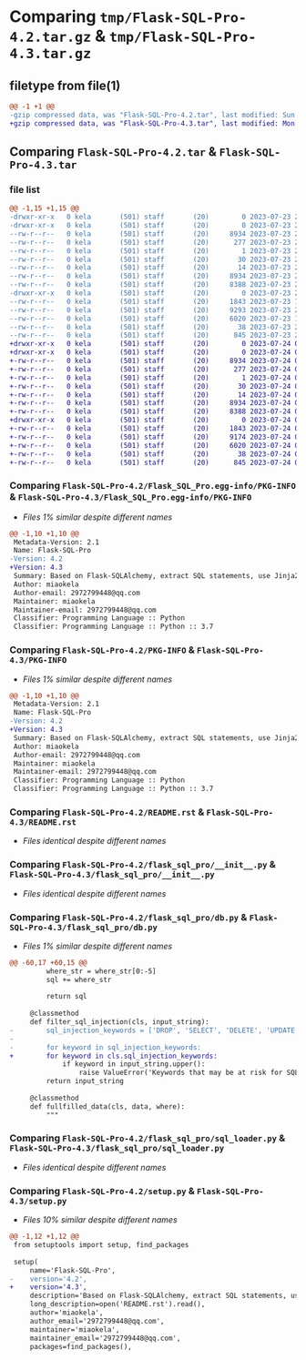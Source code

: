 # Comparing `tmp/Flask-SQL-Pro-4.2.tar.gz` & `tmp/Flask-SQL-Pro-4.3.tar.gz`

## filetype from file(1)

```diff
@@ -1 +1 @@
-gzip compressed data, was "Flask-SQL-Pro-4.2.tar", last modified: Sun Jul 23 23:58:25 2023, max compression
+gzip compressed data, was "Flask-SQL-Pro-4.3.tar", last modified: Mon Jul 24 00:09:15 2023, max compression
```

## Comparing `Flask-SQL-Pro-4.2.tar` & `Flask-SQL-Pro-4.3.tar`

### file list

```diff
@@ -1,15 +1,15 @@
-drwxr-xr-x   0 kela       (501) staff       (20)        0 2023-07-23 23:58:25.497035 Flask-SQL-Pro-4.2/
-drwxr-xr-x   0 kela       (501) staff       (20)        0 2023-07-23 23:58:25.496260 Flask-SQL-Pro-4.2/Flask_SQL_Pro.egg-info/
--rw-r--r--   0 kela       (501) staff       (20)     8934 2023-07-23 23:58:25.000000 Flask-SQL-Pro-4.2/Flask_SQL_Pro.egg-info/PKG-INFO
--rw-r--r--   0 kela       (501) staff       (20)      277 2023-07-23 23:58:25.000000 Flask-SQL-Pro-4.2/Flask_SQL_Pro.egg-info/SOURCES.txt
--rw-r--r--   0 kela       (501) staff       (20)        1 2023-07-23 23:58:25.000000 Flask-SQL-Pro-4.2/Flask_SQL_Pro.egg-info/dependency_links.txt
--rw-r--r--   0 kela       (501) staff       (20)       30 2023-07-23 23:58:25.000000 Flask-SQL-Pro-4.2/Flask_SQL_Pro.egg-info/requires.txt
--rw-r--r--   0 kela       (501) staff       (20)       14 2023-07-23 23:58:25.000000 Flask-SQL-Pro-4.2/Flask_SQL_Pro.egg-info/top_level.txt
--rw-r--r--   0 kela       (501) staff       (20)     8934 2023-07-23 23:58:25.496762 Flask-SQL-Pro-4.2/PKG-INFO
--rw-r--r--   0 kela       (501) staff       (20)     8388 2023-07-23 23:57:05.000000 Flask-SQL-Pro-4.2/README.rst
-drwxr-xr-x   0 kela       (501) staff       (20)        0 2023-07-23 23:58:25.496591 Flask-SQL-Pro-4.2/flask_sql_pro/
--rw-r--r--   0 kela       (501) staff       (20)     1843 2023-07-23 16:05:44.000000 Flask-SQL-Pro-4.2/flask_sql_pro/__init__.py
--rw-r--r--   0 kela       (501) staff       (20)     9293 2023-07-23 23:53:43.000000 Flask-SQL-Pro-4.2/flask_sql_pro/db.py
--rw-r--r--   0 kela       (501) staff       (20)     6020 2023-07-23 16:21:52.000000 Flask-SQL-Pro-4.2/flask_sql_pro/sql_loader.py
--rw-r--r--   0 kela       (501) staff       (20)       38 2023-07-23 23:58:25.497098 Flask-SQL-Pro-4.2/setup.cfg
--rw-r--r--   0 kela       (501) staff       (20)      845 2023-07-23 23:58:13.000000 Flask-SQL-Pro-4.2/setup.py
+drwxr-xr-x   0 kela       (501) staff       (20)        0 2023-07-24 00:09:15.761106 Flask-SQL-Pro-4.3/
+drwxr-xr-x   0 kela       (501) staff       (20)        0 2023-07-24 00:09:15.759876 Flask-SQL-Pro-4.3/Flask_SQL_Pro.egg-info/
+-rw-r--r--   0 kela       (501) staff       (20)     8934 2023-07-24 00:09:15.000000 Flask-SQL-Pro-4.3/Flask_SQL_Pro.egg-info/PKG-INFO
+-rw-r--r--   0 kela       (501) staff       (20)      277 2023-07-24 00:09:15.000000 Flask-SQL-Pro-4.3/Flask_SQL_Pro.egg-info/SOURCES.txt
+-rw-r--r--   0 kela       (501) staff       (20)        1 2023-07-24 00:09:15.000000 Flask-SQL-Pro-4.3/Flask_SQL_Pro.egg-info/dependency_links.txt
+-rw-r--r--   0 kela       (501) staff       (20)       30 2023-07-24 00:09:15.000000 Flask-SQL-Pro-4.3/Flask_SQL_Pro.egg-info/requires.txt
+-rw-r--r--   0 kela       (501) staff       (20)       14 2023-07-24 00:09:15.000000 Flask-SQL-Pro-4.3/Flask_SQL_Pro.egg-info/top_level.txt
+-rw-r--r--   0 kela       (501) staff       (20)     8934 2023-07-24 00:09:15.760922 Flask-SQL-Pro-4.3/PKG-INFO
+-rw-r--r--   0 kela       (501) staff       (20)     8388 2023-07-24 00:06:08.000000 Flask-SQL-Pro-4.3/README.rst
+drwxr-xr-x   0 kela       (501) staff       (20)        0 2023-07-24 00:09:15.760650 Flask-SQL-Pro-4.3/flask_sql_pro/
+-rw-r--r--   0 kela       (501) staff       (20)     1843 2023-07-24 00:06:08.000000 Flask-SQL-Pro-4.3/flask_sql_pro/__init__.py
+-rw-r--r--   0 kela       (501) staff       (20)     9174 2023-07-24 00:09:06.000000 Flask-SQL-Pro-4.3/flask_sql_pro/db.py
+-rw-r--r--   0 kela       (501) staff       (20)     6020 2023-07-24 00:06:08.000000 Flask-SQL-Pro-4.3/flask_sql_pro/sql_loader.py
+-rw-r--r--   0 kela       (501) staff       (20)       38 2023-07-24 00:09:15.761155 Flask-SQL-Pro-4.3/setup.cfg
+-rw-r--r--   0 kela       (501) staff       (20)      845 2023-07-24 00:08:14.000000 Flask-SQL-Pro-4.3/setup.py
```

### Comparing `Flask-SQL-Pro-4.2/Flask_SQL_Pro.egg-info/PKG-INFO` & `Flask-SQL-Pro-4.3/Flask_SQL_Pro.egg-info/PKG-INFO`

 * *Files 1% similar despite different names*

```diff
@@ -1,10 +1,10 @@
 Metadata-Version: 2.1
 Name: Flask-SQL-Pro
-Version: 4.2
+Version: 4.3
 Summary: Based on Flask-SQLAlchemy, extract SQL statements, use Jinja2 syntax to achieve dynamic SQL, support contextual transactions, support paging
 Author: miaokela
 Author-email: 2972799448@qq.com
 Maintainer: miaokela
 Maintainer-email: 2972799448@qq.com
 Classifier: Programming Language :: Python
 Classifier: Programming Language :: Python :: 3.7
```

### Comparing `Flask-SQL-Pro-4.2/PKG-INFO` & `Flask-SQL-Pro-4.3/PKG-INFO`

 * *Files 1% similar despite different names*

```diff
@@ -1,10 +1,10 @@
 Metadata-Version: 2.1
 Name: Flask-SQL-Pro
-Version: 4.2
+Version: 4.3
 Summary: Based on Flask-SQLAlchemy, extract SQL statements, use Jinja2 syntax to achieve dynamic SQL, support contextual transactions, support paging
 Author: miaokela
 Author-email: 2972799448@qq.com
 Maintainer: miaokela
 Maintainer-email: 2972799448@qq.com
 Classifier: Programming Language :: Python
 Classifier: Programming Language :: Python :: 3.7
```

### Comparing `Flask-SQL-Pro-4.2/README.rst` & `Flask-SQL-Pro-4.3/README.rst`

 * *Files identical despite different names*

### Comparing `Flask-SQL-Pro-4.2/flask_sql_pro/__init__.py` & `Flask-SQL-Pro-4.3/flask_sql_pro/__init__.py`

 * *Files identical despite different names*

### Comparing `Flask-SQL-Pro-4.2/flask_sql_pro/db.py` & `Flask-SQL-Pro-4.3/flask_sql_pro/db.py`

 * *Files 1% similar despite different names*

```diff
@@ -60,17 +60,15 @@
         where_str = where_str[0:-5]
         sql += where_str
 
         return sql
 
     @classmethod
     def filter_sql_injection(cls, input_string):
-        sql_injection_keywords = ['DROP', 'SELECT', 'DELETE', 'UPDATE', 'INSERT', 'EXEC', '--', '/*', '*/', 'xp_', 'sp_']
-
-        for keyword in sql_injection_keywords:
+        for keyword in cls.sql_injection_keywords:
             if keyword in input_string.upper():
                 raise ValueError('Keywords that may be at risk for SQL injection:' + keyword)
         return input_string 
 
     @classmethod
     def fullfilled_data(cls, data, where):
         """
```

### Comparing `Flask-SQL-Pro-4.2/flask_sql_pro/sql_loader.py` & `Flask-SQL-Pro-4.3/flask_sql_pro/sql_loader.py`

 * *Files identical despite different names*

### Comparing `Flask-SQL-Pro-4.2/setup.py` & `Flask-SQL-Pro-4.3/setup.py`

 * *Files 10% similar despite different names*

```diff
@@ -1,12 +1,12 @@
 from setuptools import setup, find_packages
 
 setup(
     name='Flask-SQL-Pro',
-    version='4.2',
+    version='4.3',
     description='Based on Flask-SQLAlchemy, extract SQL statements, use Jinja2 syntax to achieve dynamic SQL, support contextual transactions, support paging',
     long_description=open('README.rst').read(),
     author='miaokela',
     author_email='2972799448@qq.com',
     maintainer='miaokela',
     maintainer_email='2972799448@qq.com',
     packages=find_packages(),
```

